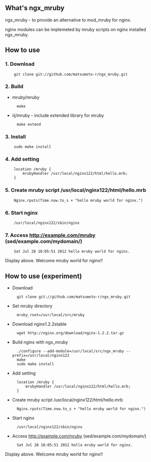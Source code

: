 ## What's ngx_mruby
ngx_mruby - to provide an alternative to mod_mruby for nginx.

nginx modules can be implemeted by mruby scripts on nginx installed ngx_mruby.

## How to use
### 1. Download

        git clone git://github.com/matsumoto-r/ngx_mruby.git

### 2. Build
* mruby/mruby

        make

* iij/mruby - include extended library for mruby

        make extend

### 3. Install

        sudo make install

### 4. Add setting

        location /mruby {
            mrubyHandler /usr/local/nginx122/html/hello.mrb;
        }

### 5. Create mruby script /usr/local/nginx122/html/hello.mrb

        Nginx.rputs(Time.now.to_s + "hello mruby world for nginx.")

### 6. Start nginx

        /usr/local/nginx122/sbin/nginx

### 7. Access http://example.com/mruby (sed/example.com/mydomain/)

        Sat Jul 28 18:05:51 2012 hello mruby world for nginx.

Display above. Welcome mruby world for nginx!!



## How to use (experiment)
* Download

        git clone git://github.com/matsumoto-r/ngx_mruby.git

* Set mruby directory

        mruby_root=/usr/local/src/mruby

* Download nginx1.2.2stable

        wget http://nginx.org/download/nginx-1.2.2.tar.gz

* Build nginx with ngx_mruby

        ./configure --add-module=/usr/local/src/ngx_mruby --prefix=/usr/local/nginx122
        make
        sudo make install

* Add setting

        location /mruby {
            mrubyHandler /usr/local/nginx122/html/hello.mrb;
        }

* Create mruby script /usr/local/nginx122/html/hello.mrb

        Nginx.rputs(Time.now.to_s + "hello mruby world for nginx.")

* Start nginx

        /usr/local/nginx122/sbin/nginx

* Access http://example.com/mruby (sed/example.com/mydomain/)

        Sat Jul 28 18:05:51 2012 hello mruby world for nginx.

Display above. Welcome mruby world for nginx!!
